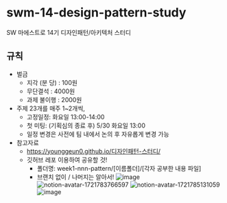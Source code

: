 # swm-14-design-pattern-study
SW 마에스트로 14기 디자인패턴/아키텍처 스터디

## 규칙
- 벌금
    - 지각 (분 당) : 100원
    - 무단결석 : 4000원
    - 과제 불이행 : 2000원
- 주제 23개를 매주 1~2개씩,
    - 고정일정: 화요일 13:00-14:00
    - 첫 미팅: (기획심의 종료 후) 5/30 화요일 13:00
    - 일정 변경은 사전에 팀 내에서 논의 후 자유롭게 변경 가능
- 참고자료
    - https://younggeun0.github.io/디자인패턴-스터디/
    - 깃허브 레포 이용하여 공유할 것!
        - 폴더명: week1-nnn-pattern/[이름폴더]/[각자 공부한 내용 파일]
        - 브랜치 없이 / 나머지는 알아서!
![image](https://github.com/user-attachments/assets/88da96ce-a1ff-4d1e-9640-55dbc64dd6f9)
![notion-avatar-1721783766597](https://github.com/user-attachments/assets/f5e72b8f-eada-4f29-a1b4-dbfd659dc513)
![notion-avatar-1721785131059](https://github.com/user-attachments/assets/b47e2838-5153-47a3-b79c-a3fde6d9b8f4)
![image](https://github.com/user-attachments/assets/d3b53f06-b0eb-4860-8e28-e9e01a66348b)
